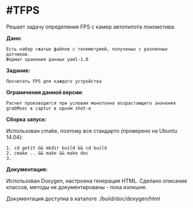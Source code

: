 #TFPS
=======

Решает задачу определения FPS с камер автопилота локомотива:


**Дано:**

    Есть набор сжатых файлов с телеметрией, полученых с различных датчиков.
    Формат хранения данных yaml-1.0

    
**Задание:**
    
    Посчитать FPS для каждого устройства

**Ограничения данной версии:**

    Расчет производится при условии монотонно возрастающего значения grabMsec в captur в одном shot-е
    

**Сборка запуск:**

Использован cmake, поэтому все стандарто (проверено на Ubuntu 14.04):

    1. cd getit && mkdir build && cd build
    2. cmake .. && make && make doc
    3. 

    
**Документация:**

Использован Doxygen, настроена генерация HTML. Сделано описание классов, методы не документированы - пока излишне.

Документация доступна в каталоге ./build/doc/doxygen/html
